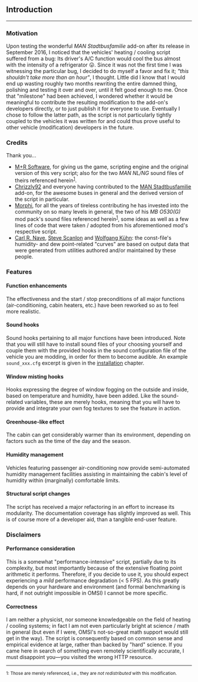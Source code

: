 ## Introduction
***
### Motivation

Upon testing the wonderful *MAN Stadtbusfamilie* add-on after its release in September 2016, I noticed that the vehicles' heating / cooling script suffered from a bug: Its driver's A/C function would cool the bus almost with the intensity of a refrigerator :stuck_out_tongue:. Since it was not the first time I was witnessing the particular bug, I decided to do myself a favor and fix it; *"this shouldn't take more than an hour"*, I thought. Little did I know that I would end up wasting roughly two months rewriting the entire damned thing, polishing and testing it over and over, until it felt good enough to me. Once that "milestone" had been achieved, I wondered whether it would be meaningful to contribute the resulting modification to the add-on's developers directly, or to just publish it for everyone to use. Eventually I chose to follow the latter path, as the script is not particularly tightly coupled to the vehicles it was written for and could thus prove useful to other vehicle (modification) developers in the future.

### Credits

Thank you...
- [M+R Software](http://m-r-software.de/), for giving us the game, scripting engine and the original version of this very script; also for the two *MAN NL/NG* sound files of theirs referenced herein<sup>[1](#footnote-1)</sup>.
- [Chrizzly92](http://www.omnibussimulator.de/forum/index.php?page=User&userID=15380) and everyone having contributed to the [MAN Stadtbusfamilie](http://man-stadtbus.de) add-on, for the awesome buses in general and the derived version of the script in particular.
- [Morphi](http://www.omnibussimulator.de/forum/index.php?page=User&userID=531), for all the years of tireless contributing he has invested into the community on so many levels in general, the two of his *MB O530(G)* mod pack's sound files referenced herein<sup>[1](#footnote-1)</sup>, some ideas as well as a few lines of code that were taken / adopted from his aforementioned mod's respective script.
- [Carl R. Nave](http://hyperphysics.phy-astr.gsu.edu/hbase/Kinetic/relhum.html#c4), [Steve Scanlon](http://www.ringbell.co.uk/info/humid.htm) and [Wolfgang Kühn](http://www.decatur.de/javascript/dew/): the const-file's humidity- and dew point-related "curves" are based on output data that were generated from utilities authored and/or maintained by these people.

### Features

#### Function enhancements

The effectiveness and the start / stop preconditions of all major functions (air-conditioning, cabin heaters, etc.) have been reworked so as to feel more realistic.

#### Sound hooks

Sound hooks pertaining to all major functions have been introduced. Note that you will still have to install sound files of your choosing yourself and couple them with the provided hooks in the sound configuration file of the vehicle you are modding, in order for them to become audible. An example `sound_xxx.cfg` excerpt is given in the [installation](./installation.md#sound-integration) chapter.

#### Window misting hooks

Hooks expressing the degree of window fogging on the outside and inside, based on temperature and humidity, have been added. Like the sound-related variables, these are merely hooks, meaning that you will have to provide and integrate your own fog textures to see the feature in action.

#### Greenhouse-like effect

The cabin can get considerably warmer than its environment, depending on factors such as the time of the day and the season.

#### Humidity management

Vehicles featuring passenger air-conditioning now provide semi-automated humidity management facilities assisting in maintaining the cabin's level of humidity within (marginally) comfortable limits.

#### Structural script changes

The script has received a major refactoring in an effort to increase its modularity. The documentation coverage has slightly improved as well. This is of course more of a developer aid, than a tangible end-user feature.

### Disclaimers

#### Performance consideration

This is a somewhat "performance-intensive" script, partially due to its complexity, but most importantly because of the extensive floating point arithmetic it performs. Therefore, if you decide to use it, you should expect experiencing a *mild* performance degradation (< 5 FPS). As this greatly depends on your hardware and environment (and formal benchmarking is hard, if not outright impossible in OMSI) I cannot be more specific.

#### Correctness

I am neither a physicist, nor someone knowledgeable on the field of heating / cooling systems; in fact I am not even particularly bright at science / math in general (but even if I were, OMSI's not-so-great math support would still get in the way). The script is consequently based on common sense and empirical evidence at large, rather than backed by "hard" science. If you came here in search of something even remotely scientifically accurate, I must disappoint you—you visited the wrong HTTP resource.

***
<sub><a name="footnote-1">1</a>: Those are merely referenced, i.e., they are *not redistributed* with this modification.</sub>
